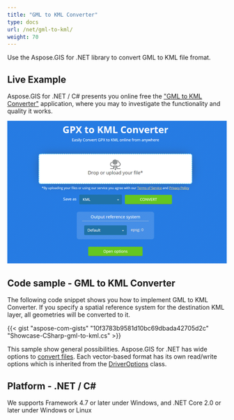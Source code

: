 ```yaml
---
title: "GML to KML Converter"
type: docs
url: /net/gml-to-kml/
weight: 70
---
```


Use the Aspose.GIS for .NET library to convert GML to KML file fromat.

## **Live Example**

Aspose.GIS for .NET / C# presents you online free the ["GML to KML Converter"](https://products.aspose.app/gis/conversion/gml-to-kml) application, where you may to investigate the functionality and quality it works.

![GML to KML Converter App](conversion.png)

## **Code sample - GML to KML Converter**

The following code snippet shows you how to implement GML to KML Converter. If you specify a spatial reference system for the destination KML layer, all geometries will be converted to it. 

{{< gist "aspose-com-gists" "10f3783b9581d10bc69dbada42705d2c" "Showcase-CSharp-gml-to-kml.cs" >}}

This sample show general possibilities. Aspose.GIS for .NET has wide options to [convert files](https://docs.aspose.com/gis/net/vector-layers/). Each vector-based format has its own read/write options which is inherited from the [DriverOptions](https://apireference.aspose.com/gis/net/aspose.gis/driveroptions) class.

## **Platform - .NET / C#**

We supports Framework 4.7 or later under Windows, and .NET Core 2.0 or later under Windows or Linux
